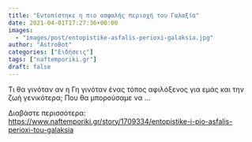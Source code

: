 ```yaml
---
title: "Εντοπίστηκε η πιο ασφαλής περιοχή του Γαλαξία"
date: 2021-04-01T17:27:36+00:00
images:
  - "images/post/entopistike-asfalis-perioxi-galaksia.jpg"
author: "AstroBot"
categories: ["Ειδήσεις"]
tags: ["naftemporiki.gr"]
draft: false
---
```


Τι θα γινόταν αν η Γη γινόταν ένας τόπος αφιλόξενος για εμάς και την ζωή γενικότερα; Που θα μπορούσαμε να ...

Διαβάστε περισσότερα: https://www.naftemporiki.gr/story/1709334/entopistike-i-pio-asfalis-perioxi-tou-galaksia
